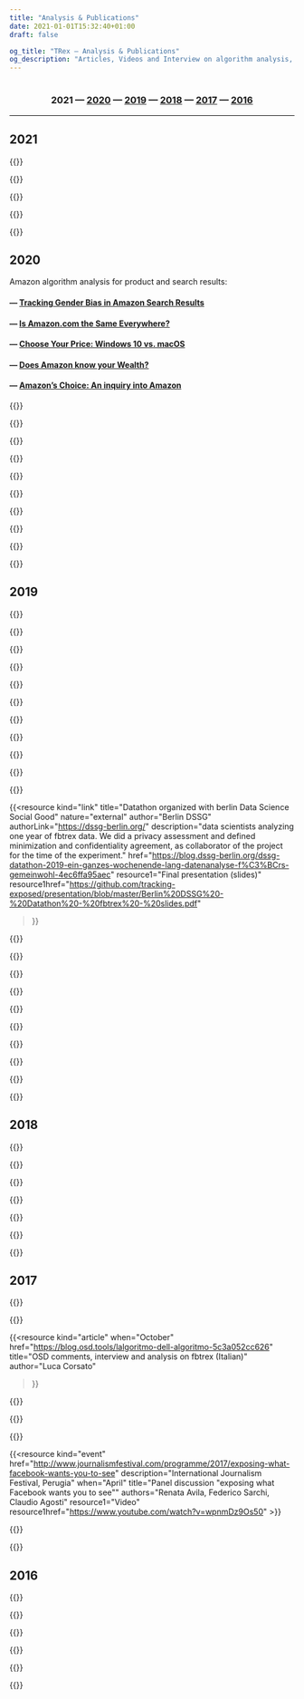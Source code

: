 ```yaml
---
title: "Analysis & Publications"
date: 2021-01-01T15:32:40+01:00
draft: false

og_title: "TRex — Analysis & Publications"
og_description: "Articles, Videos and Interview on algorithm analysis, since 2016"
---
```


<h3
  style="text-align:center;padding-top:1em;padding-bottom:1em;border-bottom:black 1px solid;">
    2021 —
    <a id="s20" href="#2020">2020</a> —
    <a id="s19" href="#2019">2019</a> —
    <a id="s18" href="#2018">2018</a> —
    <a id="s17" href="#2017">2017</a> —
    <a id="s16" href="#2016">2016</a>
</h3>

## 2021

{{<resource 
  kind="event"
  authors="Salvatore Romano"
  title="E-privacy 2021, Italian conference on privacy and digital rights"
  when="May"
  href="https://www.youtube.com/watch?v=jgqVN_HaNVM&t=11340s"
  description="Due esempi di bias algoritmici: la polarizzazione su Youtube e l'eteronomartività su Pornhub. Gli algoritmi sono una soluzione tecnologica al sovraccarico di informazioni: sono tanto potenti quanto necessari per gestire l'overflow di dati che ci raggiunge. Purtroppo, possono anche nascondere l'uso di valutazioni e giudizi basati su bias che hanno un impatto sulla diffusione delle idee e della cultura. Tracking Exposed si occupa da diversi anni di rendere queste black box analizzabili in modo indipendente, sia per le ricercatrici che per utenti comuni. In questo intervento discuteremo due degli studi più recenti che abbiamo condotto sugli algoritmi di raccomandazione di Youtube e Pornhub." >}}


{{<resource
  kind="paper"
  authors="Leonardo Sanna, Salvatore Romano, Giulia Corona, Claudio Agosti"
  title="YTTREX: Crowdsourced Analysis of YouTube’s Recommender System During COVID-19 Pandemic"
  href="https://link.springer.com/chapter/10.1007%2F978-3-030-76228-5_8"
  when="May"  
  description="The youtube collaborative analysis we did in March 2020, just right at the beginning of Covid pandemic, got published by Springer. Check down this page for the free to download .pdf"
  resource1="Project announcement and update logs"
  resource1href="https://youtube.tracking.exposed/wetest/announcement-1/">}}

{{<resource
  kind="link"
  title="Political advertising exposed: tracking Facebook ads in the 2021 Dutch elections"
  description="A unique experiment that merges academics, challenges about passive platform scraping, and a newspaper. They analyze political messages in advertising, during the Dutch national campaign prior to elections."
  when="March"  
  nature="external"
  author="Davide Beraldo & Stefania Milan"
  href="https://policyreview.info/articles/news/political-advertising-exposed-tracking-facebook-ads-2021-dutch-elections/1543">}}

{{<resource
  kind="link"
  title="Twitter thread summarizing the Youtube search query analysis"
  description="Regarding the January analysis on YouTube, a differently accessible explaination that you can RT ;P"
  when="February"  
  nature="external"
  authors="Tracking Exposed"
  href="https://twitter.com/trackingexposed/status/1365294706050142209">}}

{{<resource
  kind="event"
  when="January" 
  authors="Salvatore Romano"
  title="FIlterTube: Investigating echo chambers, filter bubbles and polarization on YouTube — DMI UvA Winter School project pitch"
  description=" Abstract:  This paper studies the construction of filter bubbles and political polarization under YouTube 's algorithmic personalization, in a time where the political division runs deep in the US and the 2020 election reaffirms the polarization. Using artificially generated personalized user accounts, we find that search results differ according to users' political affiliations, both in terms of the media type and political ideology of the channels suggested, showing some empirical evidence of filter bubbles' existence on YouTube, which possibly exacerbates an echo chamber behavior and enhancing political polarization in the US political debate. Project coordinated by Salvatore Romano and Davide Beraldo, Giovanni Rossetti, Leonardo Sanna  "
  href="https://wiki.digitalmethods.net/Dmi/WinterSchool2021FIterTube"
  resource1="Final presentation slides"
  resource1href="https://github.com/tracking-exposed/presentation/blob/master/FilterTube-DMIWS21.pdf">}}

## 2020

Amazon algorithm analysis for product and search results:

#### — [Tracking Gender Bias in Amazon Search Results](https://wiki.digitalmethods.net/Dmi/WinterSchool2020trackinggenderbiasamazon)
#### — [Is Amazon.com the Same Everywhere?](https://wiki.digitalmethods.net/Dmi/WinterSchool2020amazonregional)
#### — [Choose Your Price: Windows 10 vs. macOS](https://wiki.digitalmethods.net/Dmi/WinterSchool2020AmazonOS)
#### — [Does Amazon know your Wealth?](https://wiki.digitalmethods.net/Dmi/WinterSchool2020DoesAmazonknowyourWealth)
#### — [Amazon’s Choice: An inquiry into Amazon](https://wiki.digitalmethods.net/Dmi/WinterSchool2020amazonschoice)

<!--
The project [amTREX](https://amazon.tracking.exposed) isn’t supported since, as we really struggle to maintain all these platforms without a single € of investment 🤷
-->

{{<resource
  kind="link"
  when="September"
  title="(Italian) radio interview before Tracking Exposed Workshop"
  description="DisruptionLab in Berlino organized a three day event on Data Tracking, with panel discussion, keynotes and workshop. Tracking Exposed host a workshop named 'smash the filter bubble'. Salvatore got interviewed by a Radio show in Colone that transmits also in Italian"
  href="https://www1.wdr.de/radio/cosmo/programm/sendungen/radio-colonia/il-tema/algoritmi-facebook-100.html"
  resource1="Workshop schedule"
  resource1href="https://www.disruptionlab.org/data-cities#workshops"
  resource2="Facebook event"
  resource2href="https://www.facebook.com/events/299142674482022/">}}
  
{{<resource
  kind="link"
  title="Designing data transparency – ideas from the community"
  description="YourData is openDemocracy’s project to bring more transparency to data use on the web. Personalisation is where websites shows you specific content dependent on data they have about you. Like showing you information about floral dresses because they think you’re a woman, or more articles about Bernie Sanders because you’re viewing from the US. -- this is the opening of YourData initiative from openDemocracy, as Tracking Exposed we partecipated with a few proposals"
  when="September"  
  nature="external"
  author="Matthew Linears"
  resource1="articles from Matthew Linears"
  resource1href="https://www.opendemocracy.net/en/author/matthew-linares/"
  href="https://www.opendemocracy.net/en/digitaliberties/designing-data-transparency-ideas-from-the-community/">}}

{{<resource
  kind="paper"
  title="Warehouse of information: Amazon's data collection practices and their relation to GDPR"
  when="September"  
  nature="external"
  author="Dimitri Koehorst (UvA master thesis)"
  authorLink="https://duckduckgo.com/?q=dimitri+koehorst+uva+amazon+algorithm+analysis"
  description="In recent times, data has become increasingly central to a variety of different companies. While the use of data has become widespread, there are some companies whose entire business model revolves around the use of data. One such company is Amazon. Initially it was merely an online bookstore, but as the company grew it incorporated multiple new branches, such as Amazon Web Services, which allow the company to collect data from a variety of different sources. Companies such as Amazon use this data to optimize their services, which allows them to gain certain advantages over their competitors. However, this usage of data is bound by international regulations, one of which is the GDPR, the new data protection legislation of the European Union. By using data collected from the Amazon.com webstore as a case study, this thesis investigates the shift of companies towards a data-oriented business model, and investigates certain problems that this shift brings. This is done through the research question: How can we conceptualize the data collection practices of Amazon in relation to the General Data Protection Regulation?"
  href="https://github.com/tracking-exposed/presentation/blob/master/Dimitri%20Koehorst%20Master%20Thesis%20Final%20Version.pdf">}}

{{<resource
  kind="paper"
  when="June"
  title="Implementing Eco’s Model Reader with Word Embeddings. An Experiment on Facebook Ideological Bots"
  description="First outline of a methodology for computational pragmatics using FBTREX dataset. In the paper, we found that the algorithm creates different model readers for each relevant theme in the dataset and that the right-wing ideology was dominant cross-profiles"
  href="https://iris.unimore.it/retrieve/handle/11380/1220856/300738/Paper_JADT_final-3.pdf"
  author="Leonardo Sanna">}}

{{<resource
  kind="link"
  when="Summer"
  title="Youtube collaborative observation"
  description="We apply the collaborative observation to YouTube, regardless the management and personalization of COVID-19 informative videos; we released open data, improved technology, and wrote a paper with preliminary findings."
  href="https://youtube.tracking.exposed/wetest/1/"
  resource2="analysis updates"
  resource2href="https://youtube.tracking.exposed/wetest/announcement-1/"
  resource1="preprint paper (14 pages)"
  resource1href="https://github.com/tracking-exposed/experiments-data/blob/master/wetest1/wetest-paper-submitted-preprint.pdf">}}

{{<resource
  kind="paper"
  when="April"
  title="Thinking Outside the Black-Box: The Case for “Algorithmic Sovereignty” in Social Media"
  author="Urbano Reviglio, Claudio Agosti"
  description="This article is an interdisciplinary critical analysis of personalization systems and the gatekeeping role of current mainstream social media. The first section presents a literature review of data-driven personalization and its challenges in social media. The second section sheds light on increasing concerns regarding algorithms’ ability to overtly persuade—and covertly manipulate—users for the sake of engagement, introducing the emergence of the exclusive ownership of behavioral modification through hyper-nudging techniques. The third section empirically analyzes users’ expectations and behaviors regarding such data-driven personalization to frame a conceptualization of users’ agency. The fourth section introduces the concept of “algorithmic sovereignty.” Current projects that aim to grant this algorithmic sovereignty highlight some potential applications. Together this novel theoretical framework and empirical applications suggest that, to preserve trust, social media should open their personalization algorithms to a social negotiation as the first step toward a more sustainable social media landscape. To decentralize the immense power of mainstream social media, guarantee a democratic oversight, and mitigate the unintended undesirable consequences of their algorithmic curation, public institutions and civil society could help in developing and researching public algorithms, fostering a collective awareness so as to eventually ensure a fair and accountable “algorithmic sovereignty.”"
  href="https://journals.sagepub.com/doi/full/10.1177/2056305120915613">}}

{{<resource
  kind="link"
  when="March"
  title="Pornhub collaborative observation"
  description="Our team worked on a new concept for algorithm analysis: collaborative observation. A bunch of people performs the same operation for 24 hours, and we began this experiment why watching Pornhub personalizaton and recommendation algorithm."
  href="https://pornhub.tracking.exposed/potest/final-1"
  resource1="web slides"
  resource1href="https://pornhub.tracking.exposed/slides/potest1/">}}

{{<resource
  kind="article"
  when="March"
  title="Exploring Facebook’s role in Ethiopia’s rising ethnic tensions"
  author="Syver Petersen"
  description="Africa’s second-most populous country is undergoing a political revolution forcing old and new ethnic grievances to the surface. A blog post on how Facebook is involved in Ethiopia’s political transition, and how fbtrex tool support the exploration of information diets differences, between the country’s largest ethnic groups"
  resource1="blogpost"
  resource1href="https://data-activism.net/2020/03/bigdata-sur-exploring-facebooks-role-in-ethiopias-rising-ethnic-tensions/">}}

{{<resource
  kind="event"
  when="January"
  author="Salvatore Romano"
  title=" YouTube Tracking Exposed: Investigating polarization via YouTube ’s Recommender Systems  — DMI UvA Winter School project pitch"
  description="Collective group work on polarization of the Brexit discussion seen through Youtube's personalization algorithm, we found out that: (1) There is evidence of progressive polarization of the recommendations around Brexit on YouTube, especially for Leave-inclined users.(2) The Leave/Remain content bubbles, constituted respectively by The Sun/The Telegraph and The Guardian/The Mirror YouTube channels rarely converge. (3) Mainstream media is recommended with greater regularity compared to natively digital channels. Project coordinated by Salvatore Romano and Davide Beraldo"
  href="https://docs.google.com/document/d/1EkeEa6vnIQI1QH8xEIZkAbI23vn3ChsjoJs3U6tkeqo/edit"
  resource1="Final project report"
  resource1href="https://wiki.digitalmethods.net/Dmi/WinterSchool2020youtube"
  resource2="Project Pitch slides (on Prezi)"
  resource2href="https://prezi.com/view/AvoT0B1lnclMIq3k4LOU"
  resource3="Final presentation slides"
  resource3href="https://drive.google.com/open?id=1bOSi6853za6CRDYF1xdc8Os0EUQOWgma">}}

{{<resource
  kind="article"
  when="January"
  author="Salvatore Romano"
  title="Youtube Tracking Exposed — DMI UvA Winter School Tutorial"
  authors="Salvatore Romano"
  description="Tutorial to explain the possible uses of the ytTREX tool, try it at https://youtube.tracking.exposed"
  resource1="Tutorial slides"
  resource1href="https://prezi.com/view/KqmfljOsE8HYvyT7TqGE">}}

## 2019

{{<resource
  kind="event"
  author="Salvatore Romano"
  title="Assembly with the Amazon's workers of ADL Cobas grassroots trade union"
  when="December"  
  description="An informal discussion with some Amazon's workers inscribed to the grassroots trade union ADL Cobas Padova-Bassa Padovana and American activists from the Amazon Employees for Climate Justice group. After a brief introduction about amTREX tool, we discussed how Amazon's app tracks employees, trying to identify strategies to reduce the amount of data extracted and reflecting on potential GDPR compliance used as a tool for trade union negotiations. Partecipated by Salvatore Romano for trex." >}}

{{<resource
  kind="event"
  title="RAI national television with amazon.tracking.exposed (Italian Documentary on Amazon)"
  when="December"  
  href="https://vimeo.com/378307005"
  description="A long documentary on Amazon empire, and our original research on how Algorithm accountability tools might handy to infer personal data usage in personalization algorithms. Our research display and explain with the video on surveillance capitalism and tools for personal investigation. The report is quite basic and lack of the robustness of a large scale tool. -- Featuring Claudio Agosti, Riccardo Coluccini, Giulia Corona, Salvatore Romano. To see the video you have to write 'trex'"
  resource1="Our new supported platform"
  resource1href="https://amazon.tracking.exposed" >}}

{{<resource
  kind="event"
  title="Porno, Algoritmi e Tordimatti!"
  when="November"  
  description="A special event to annount pornhub.tracking.exposed! in Italian language. We tried a new format, looking forward to replicate."
  href="https://pornhub.tracking.exposed/tordimatti" >}}

{{<resource
  kind="event"
  title="KiKK - The resistance against algorithm monopoly"
  when="October"  
  description="How many of your information comes from Youtube or Facebook? Internet is born as a decentralized network of knowledge and technologies, but nowadays, two corporations become our cultural reality. This talk will try to make understand the power exerted by the online platforms.  As society, we are not following it, seeing it, fear it, and then regulate and adjudicated. Claudio Agosti will talk about tracking.exposed, a free software project means to enable people in understanding, play, and criticize how algorithms interfere with reality's perception."
  href="https://www.kikk.be/2019/en/program/conferences-1/claudio-agosti-1" >}}

{{<resource
  kind="event"
  title="World Forum Democracy"
  when="October"  
  description="Social media are at the core of information nowadays. This lab will tackle the pressing issue that is quality control of shared information in social media, through monitoring and accountability mechanism mainly. How can we use social media as an ally for critically assessing topical subjects? How do we hold them accountable for the information that goes through them? Is social media moderation and freedom of expression compatible? -- Leonardo Sanna has been a contract doctoral student at the University of Modena and Reggio Emilia (Italy) since November 2018, where he has been working on the analysis of Big Data from a semiotic perspective. His research focuses on a combination of quantitative and qualitative methods for social media analysis. Currently, he is studying, on Facebook, the two phenomena known as 'filter bubble' and 'echo chamber'. In particular, he works on the data of the FBTREX group."
  authors="Leonardo Senna"
  href="https://www.coe.int/en/web/world-forum-democracy/lab-8-social-media-freedom-and-accountability" >}}

{{<resource
  kind="event"
  title="Beyond Future design"
  when="September"  
  description="Accountability and AI"
  href="https://www.beyond-festival.com/programm_2019.pdf" >}}

{{<resource
  kind="article"
  title="Facebook's Algorithm Shapes Our Lives. This Hacker Wants to Find Out How."
  when="July"  
  nature="external"
  author="Alex Fanta"
  authorLink="https://netzpolitik.org/author/alexander-fanta/"
  description="Netzpolitik interview to Claudio Agosti on the Tracking Exposed project and plan"
  href="https://netzpolitik.org/2019/facebooks-algorithm-shapes-our-lives-this-hacker-wants-to-find-out-how/#spendenleiste" >}}

{{<resource
  when="June"
  title="algorithm exposed: Youtube — DMI UvA Summer School"
  kind="link"
  description="a dozen of scholars try to measure how YouTube algorithm personalize the 'related' video list"
  href="https://data-activism.net/2019/07/youtube-algorithm-exposed-dmi-summer-school-project-week-1/"
  resource1="Final report"
  resource1href="https://docs.google.com/document/d/1zZC7_GG6IFGnHtfk6cjqIDjDlYphZlds71ZeKMD2S9Y" >}}

{{<resource
  kind="link"
  title="when corporation pretend to help: Why we need data activism"
  when="May"
  nature="external"
  author="DATACTIVE"
  authorLink="https://data-activism.net/"
  description="The statement on the EU19 tracking exposed project website portrays why academic research should not be delimited by corporate conditions for research only;  we should engage in independent critical research to platforms that important for our online public democratic spaces."
  authors="Claudio Agosti"
  resource1="ALEX blogpost"
  resource1href="https://data-activism.net/2019/05/fbtrex-reaction-to-facebook-collaboration/"
  href="https://eu19.tracking.exposed/page/data-activism/" >}}

{{<resource
  kind="article"
  title="Facebooks Algorithmus formt unser Leben. Dieser Hacker will herausfinden wie."
  when="May"  
  nature="external"
  author="Alex Fanta"
  authorLink="https://netzpolitik.org/author/alexander-fanta/"
  language="German"
  description="Netzpolitik interview to Claudio Agosti on the Tracking Exposed project and plan"
  href="https://netzpolitik.org/2019/facebooks-algorithmus-formt-unser-leben-dieser-hacker-will-herausfinden-wie/" >}}

{{<resource
  kind="link"
  title="Data Exploitation in the Italian Elections"
  when="May"  
  nature="external"
  author="Privacy International"
  authorLink="https://privacyinternational.org"
  description="An inclusion of our analysis into a collection of tools to asses misinformation in electoral campaigns"
  authors="Fabio Chiusi, Claudio Agosti"
  href="https://privacyinternational.org/examples/data-exploitation-italian-elections" >}}

{{<resource
  kind="link"
  title="Datathon organized with berlin Data Science Social Good"
  nature="external"
  author="Berlin DSSG"
  authorLink="https://dssg-berlin.org/"
  description="data scientists analyzing one year of fbtrex data. We did a privacy assessment and defined minimization and confidentiality agreement, as collaborator of the project for the time of the experiment."
  href="https://blog.dssg-berlin.org/dssg-datathon-2019-ein-ganzes-wochenende-lang-datenanalyse-f%C3%BCrs-gemeinwohl-4ec6ffa95aec"
  resource1="Final presentation (slides)"
  resource1href="https://github.com/tracking-exposed/presentation/blob/master/Berlin%20DSSG%20-%20Datathon%20-%20fbtrex%20-%20slides.pdf"
  >}}

{{<resource
  kind="article"
  when="April"
  author="Paola Pietrandrea"
  nature="external"
  title="Devoiler Les Algorithmes Pour Sortir De Nos Bulles"
  language="French"
  description="The personalization algorithms used by social networks induce a segregation effect. In this post, the journalist assemble and analyze few articles of ours, and integrate with answers from Claudio, Umberto, Stefania and Federico."
  href="https://blogs.mediapart.fr/edition/europeennes-des-elections-sous-surveillance/article/110419/devoiler-les-algorithmes-pour-sortir-de-nos-bulles" >}}

{{<resource
  kind="article"
  title="Popping the Bubble"
  when="May"  
  authors="Umberto Boschi, Federico Sarchi"
  description="Don't delete your facbook profile - give it to science. An essay explaining facebook.tracking.exposed vision, results and goals"
  href="https://progressivepost.eu/the-mag/facebook-tracking-exposed-popping-the-bubble" >}}

{{<resource
  kind="article"
  title="Personalization algorithms and elections: breaking free of the filter bubble"
  when="February"  
  description="Personalisation algorithms allow platforms to carefully target web content to the tastes and interests of their users. They are at the core of social media platforms, dating apps, shopping and news sites. In this Op-ed on Internet Policy Review we share the project vision."
  authors="Stefania Milan and Claudio Agosti"
  href="https://policyreview.info/articles/news/personalisation-algorithms-and-elections-breaking-free-filter-bubble/1385" >}}

{{<resource
  kind="video"
  title="Transmediale: Affects Ex-Machina: Unboxing Social Data Algorithms"
  when="February"  
  description="Conventional media have long filtered information and influenced public opinion. In the age of social media, this process has become algorithmic and targeted, separating the whole of society into thousands of small filter bubbles that construct collective orientations and pilot viral phenomena. This panel examines how machine learning and obscure algorithms analyze and manipulate individual affects into political sentiments, eventually amplifying class, gender, and racial bias ― with Claudio Agosti, Ariana Dongus, Nayantara Ranganathan, Caroline Sinders. Organized by KIM | HfG Karlsruhe"
  href="https://transmediale.de/content/affects-ex-machina-unboxing-social-data-algorithms"
  resource1="Video"
  resource1hrefvideo="https://vimeo.com/322250610" >}}

{{<resource
  kind="event"
  title="How to unmask and fight online manipulation"
  when="February"  
  description="at the EDPS working group against misinformation. We highlight how research can use it and assess proper responsibilities to the actors in the misinformation chain. Platform are not neutral, we were looking how algorithm affects the information flows."
  href="https://www.eudebates.tv/eu_elections_2019/edps-for-eu-elections-how-to-unmask-and-fight-online-manipulation/" >}}

{{<resource
  kind="event"
  title="CPDP - Safeguarding elections an international problem with no international solution"
  when="January"
  description="Coordinated by TacticalTech. ― There is a growing body of research into data-driven elections world-wide and the international nature of the data and elections industry has been highlighted: from international platforms, to strategists in one country advising political groups in another, to paid targeted ads across borders. ― Ailidh Callander, Claudio Agosti, Paul Bernal, Victoria Peuvrelle"
  href="https://www.cpdpconferences.org/cpdp-panels/data-and-elections-an-international-problem-with-no-international-solution"
  resource1href="https://vimeo.com/317686100"
  resource1="Video" >}}

{{<resource
  kind="event"
  title="PrivacyCamp - Towards real safeguards: Data driven political campaigns and EU election"
  when="January"
  description="This panel aims to evaluate potential preventive mechanisms such as Facebook algorithmic transparency around online political targeting, EU Commission’s Action Plan against Disinformation, awareness raising on current and future campaigning practices, as well as efforts to protect media pluralism and freedom. ―  With Fanny Hidvegi, Elda Brogi, Claudio Agosti, Josh Smith and Eleonora Nestola"
  href="https://privacycamp.eu/?page_id=1067" >}}

{{<resource
  kind="link"
  href="https://eu19.tracking.exposed"
  when="January"
  title="Facebook algorithm analysis during the European Election: a campaign"
  description="Our goal and experiment were to build a replicable campaign. Researchers or activist are invited to reach out to us; we can help in replicate the campaign in times of conflicts, electoral campaign, or general observation on how forces distort the perception of the public debate."
  resource1="Action plan wrote in November 2018"
  resource1href="https://github.com/tracking-exposed/presentation/blob/master/European%20Election%20action%20plan%20-%20v1.3.pdf" >}}

{{<resource
  kind="event"
  title="Facebook Algorithm Exposed, DMI UvA Winter School"
  description="An experiment with a dozen of scholars, in keeping bots alive, test algorithm, see and play with data"
  authors="Giovanni Rossetti, Bilel Benbouzid, Davide Beraldo, Giulia Corona, Leonardo Sanna, Iain Emsley, Fatma Yalgin, Hannah Vischer, Victor Pak, Mathilde Simon, Victor Bouwmeester, Yao Chen, Sophia Melanson, Hanna Jemmer, Patrick Kapsch, Claudio Agosti, Jeroen de Vos"
  href="https://data-activism.net/2019/01/alex-dmi-winterschool/"
  resource1="slides"
  resource1href="https://github.com/tracking-exposed/presentation/blob/master/Facebook%20Algorithm%20Exposed%20(UvA%20WinterSchool%202019).pdf" >}}

{{<resource
   language="French"
   author="Par Martin Untersinger et Pauline Croquet"
   nature="external"
   when="January"
   kind="article"
   description="A generalist/technological article from/for Lemond, written by two journalists at the CCC (see below)"
   href="https://www.lemonde.fr/pixels/article/2018/12/30/reseaux-sociaux-donnees-personnelles-algorithmes-comment-inventer-un-futur-numerique-plus-radieux_5403732_4408996.html"
   title="Réseaux sociaux, données personnelles, algorithmes… comment inventer un futur numérique plus radieux ?" >}}

## 2018

{{<resource
  kind="video"
  title="CCC — Analyze the Facebook algorithm and reclaim algorithm sovereignty"
  when="December"
  description="Facebook monopoly is an issue, but looking for replacements it is not enough. We want to develop critical judgment on algorithms, on why data politics matter and educate, raise awareness for a broad audience."
  resource1href="https://github.com/tracking-exposed/presentation/blob/master/Analyzing%20the%20Facebook%20algorithm%20-%201.1%20-%2035c3.pdf"
  resource1="slides"
  href="https://fahrplan.events.ccc.de/congress/2018/Fahrplan/events/9797.html"
  resource2="video"
  resource2href="https://media.ccc.de/v/35c3-9797-analyze_the_facebook_algorithm_and_reclaim_data_sovereignty" >}}

{{<resource
  kind="paper"
  when="November"
  title="Fairness in online social network timelines: Measurements, models and mechanism design"
  description="(PEVA) Performance Evaluation 2018. DOI:10.1016/j.peva.2018.09.009"
  href="https://arxiv.org/pdf/1809.05530.pdf"
  authors="Eduardo Hargreaves, Claudio Agosti, Daniel Menasche, Giovanni Neglia, Alexandre Reiffers-Masson, and Eitan Altman" >}}

{{<resource
  kind="paper"
  when="October"
  title="Biases in the Facebook News Feed: a Case Study on the Italian Elections"
  description="Fosint-SI 2018, in conjunction with ASONAM 2018, Proceedings of the 2018 IEEE/ACM International Conference on Advances in Social Networks Analysis and Mining"
  href="https://arxiv.org/pdf/1807.08346.pdf"
  resource1="DOI"
  resource1href="https://doi.org/10.1109/ASONAM.2018.8508659"
  authors="Eduardo Hargreaves, Claudio Agosti, Daniel Menasche, Giovanni Neglia, Alexandre Reiffers-Masson, and Eitan Altman" >}}

{{<resource
  kind="paper"
  when="July"
  language="Brazilian"
  title="Visibilidade no Facebook: Modelos, Medições e Implicações"
  description="Proceedings of the Brazilian Workshop on Social Network Analysis and Mining"
  authors="Brasnam, Eduardo Hargreaves, Daniel Sadoc Menasché, Giovanni Neglia, and Claudio Agosti"
  resource1="Paper"
  resource1href="https://eduardohargreaves.files.wordpress.com/2018/07/visibilidade-facebook-modelos-7.pdf"
  href="http://portaldeconteudo.sbc.org.br/index.php/brasnam/article/view/3591)">}}

{{<resource
  kind="paper"
  when="July"
  title="Italian political election and digital propaganda"
  description="TacticalTech publish a report written by Claudio Agosti and Fabio Chiusi"
  href="https://ourdataourselves.tacticaltech.org/posts/overview-italy/"
  resource1="Open data"
  resource1hreflink="https://github.com/tracking-exposed/experiments-data/tree/master/e18" >}}

{{<resource
  kind="paper"
  nature="external"
  language="English, Spanish"
  when="April"
  author="WebFoundation"
  authors="Renata Ávila, Juan Ortiz Freuler and Craig Fagan. Claudio Agosti and the Facebook Tracking Exposed team"
  title="The invisible curation of content | Facebook’s News Feed and our information diets"
  description="WebFoundation released a report produced by a joint collaboration; We performed a test in Argentina, release open data and analysis of six profiles run by us. The experiment was meant to measure the algorithm influence on the perception of public debate."
  resource1="Open data"
  resource1href="https://github.com/tracking-exposed/experiments-data/tree/master/wto"
  href="https://webfoundation.org/research/the-invisible-curation-of-content-facebooks-news-feed-and-our-information-diets/" >}}

{{<resource
  kind="link"
  when="April"
  language="Italian"
  authors="Federico Sarchi, Claudio Agosti, Costantino Carugno, Barbara Gianessi, Riccardo Coluccini, Raffaele Angus, Laura Boschi, Gianluca Oldani, Umberto Boschi, Manuel d’Orso"
  title="Italian election 2018, our research output"
  description="An original analysis with profiles under our control. A fascinating series of discovery on how to measure the algorithm space. This is the same analysis we will talk about in the following 10 months page, because iconic, insightful, and pretty hard to coordinate."
  href="https://elezioni.tracking.exposed" >}}

## 2017

{{<resource
  description="The lab will examine the detrimental effects of social media filter bubbles and algorithms and will explore solutions to make readers more aware of their reading habits and help them to integrate different worldviews. "
  when="November"
  kind="event"
  href="https://www.coe.int/en/web/world-forum-democracy/2017-lab-bursting-social-media-eco-chambers"
  resource1="Laboratory: two pages final report"
  resource1href="http://rm.coe.int/wfd-2017-report-lab-7-bursting-social-media-eco-chambers/16807701f8"
  title="World Forum Democracy — Bursting social media eco chambers" >}}

{{<resource
  kind="article"
  when="October"
  href="https://www.opendemocracy.net/digitaliberties/claudio-agosti/could-populism-be-side-effect-of-personalized-algorithm"
  title="Could populism be a side effect of the Personalized Algorithm?"
  description="A rampant speculation in the title, and a more rational analysis on how to display impact of algorithms to social media users." >}}

{{<resource
  kind="article"
  when="October"
  href="https://blog.osd.tools/lalgoritmo-dell-algoritmo-5c3a052cc626"
  title="OSD comments, interview and analysis on fbtrex (Italian)"
  author="Luca Corsato"
>}}

{{<resource
  kind="video"
  href="https://www.youtube.com/watch?v=ct9d-o7NrSg"
  title="SHA2017 — Exposing what Facebook wants you to see"
  when="July"
  description="A talk about our early version of fbTREX, after 1 year of existence"
  resource1="Slides"
  resource1href="https://github.com/tracking-exposed/presentation/blob/master/FBTREX-SHA-2017.pdf" >}}

{{<resource
  kind="article"
  href="https://medium.com/@trackingexposed/facebook-algorithm-and-impact-on-media-french-election-experiment-1-d760ed5a242f"
  title="Facebook algorithm and impact on media: French election experiment #1"
  when="May"
  description="for the first time we used bots, or, dummy—profiles—under—our—control to test the algorithm discrimination."
  authors="Claudio Agosti, Raffaele Angus" >}}

{{<resource
  kind="article"
  href="https://magazine.journalismfestival.com/the-algorithm-medley-explaining-facebook-tracking-exposed/"
  title="The algorithm medley: explaining facebook.tracking.exposed"
  description="At the International Journalism Festival, their magazine covered the talk (see below)"
  nature="external"
  author="Andrea Gentili"
  authorLink="https://magazine.journalismfestival.com/author/andrea-gentili/"
  when="April" >}}

{{<resource
  kind="event"
  href="http://www.journalismfestival.com/programme/2017/exposing-what-facebook-wants-you-to-see"
  description="International Journalism Festival, Perugia"
  when="April"
  title="Panel discussion \"exposing what Facebook wants you to see\""
  authors="Renata Avila, Federico Sarchi, Claudio Agosti"
  resource1="Video"
  resource1href="https://www.youtube.com/watch?v=wpnmDz9Os50" >}}

{{<resource
  kind="article"
  href="https://www.oneworld.nl/achtergrond/deze-tool-checkt-facebook-echt-de-verkiezingen-beinvloedt/"
  language="Dutch"
  when="March"
  nature="external"
  author="Sanne Terlingen"
  authorLink="https://www.oneworld.nl/personen/sanne-terlingen/"
  description="Netherland elections were our first public experiment. Has been partially a failure because we understood how different are profiles around the social network. This, and the language barrier, made any analysis not insightful enough to be reported."
  title="Deze tool checkt of Facebook écht de verkiezingen beïnvloedt" >}}

{{<resource
  description="Toolbox Coworking, Turin"
  when="January"
  kind="event"
  title="Torino Hack Night"  
  href="/legacy/talks-torinohacknight/"
  authors="Constantino Carugno, Gilberto Conti" >}}

## 2016

{{<resource
  kind="event"
  title="facebook.tracking.exposed project announcement"
  description="At c-base, Berlin, one of the first video of fbTREX in the wild, when the beta version was beginning"
  resource1="Web slides"
  resource1href="/legacy/talks-netzpolitischer054/"
  href="https://vimeo.com/189842857"
  when="November" >}}

{{<resource
  kind="event"
  title="We got the first logo(s)"
  description="Luca Corsato built opensensorsdata (OSD) with Andrea Raimondi and Simone Cortesi. They been the first very sponsor of Tracking Exposed. Among other helps, the day before the presentation Luca sent the first logo. Yet already declined for Twitter and Youtube."
  href="https://tracking.exposed/news/2019-09-23-thanks-osd" >}}

{{<resource
  kind="event"
  when="October"
  title="facebook.tracking.exposed (code show-off)"
  description="At the C-Base Hack'n'Tell, when Alberto won the monthly price, our new web-extension was released!"
  href="https://docs.google.com/presentation/d/e/2PACX-1vR1Tz-G2fm9Nu0oe8lrAoG8aYCamT2kpZAn98B-AHP-ZNli88A4u5hOKrp-UMBDP4Iq2NP3Bl3xY0C5/pub?start=false&loop=false&slide=id.p"
  resources="we won a price but we lost the evidence!" >}}

{{<resource
  kind="event"
  when="October"
  title="facebook.tracking.exposed (project pitch)"
  description="At PyData the very first presentation of Alberto, when he started to develop the new web-extension"
  href="https://docs.google.com/presentation/d/1uDd2oNxWSOJPfm-Jrm0k-4SBS2BNAomfhF6Ef_609So/edit#slide=id.p"
  authors="Alberto Granzotto" >}}

{{<resource
  kind="video"
  when="September"
  title="a GIF!!"
  authors="Michele Invernizzi, Density Design of Politecnico Milan"
  description="An animated gif explaining our project, alpha stage (RARE! don't watch it too much)"
  href="https://media.giphy.com/media/hshH7kgCzN84NGme5M/giphy.gif" >}}

{{<resource
  kind="event"
  when="September"
  language="Italian"
  title="Cyber Resistance in 2016 consist in doing algorithm reversing!"
  description="The first appearance record in the public!"
  href="https://www.youtube.com/watch?v=ayZeNKjX4i4"
  authors="Claudio Agosti"
  description="This is the project inception to the public! The original title was complete by saying 'not encryption anymore', but might sounds misleading. Encryption is a fundamental element for protection, simply, the impact of social media in our perception of reality is unmeasured, subtle, and potentially scaring. But is not for fear this call, is because, with centralization, we lose as individual the ability to control our own algorithm. P.S. Despite this is first appearance of the project in public, the very first birthday was here: https://moca.olografix.org/en/moca-en/ !" >}}

<script type="text/javascript">

  function registerScrolling(listofIDs) {
    listofIDs.forEach(function(id) {
      $(id).click(function(e) {
        e.preventDefault();
        const targel = $(this.getAttribute('href'));
        const dest = targel.offset().top -200;
        $('html').animate({scrollTop: dest}, 400);
      });
    });
  }

  $(document).ready(registerScrolling([
    "#s20", "#s19", "#s18", "#s17", "#s16" ]));
</script>

